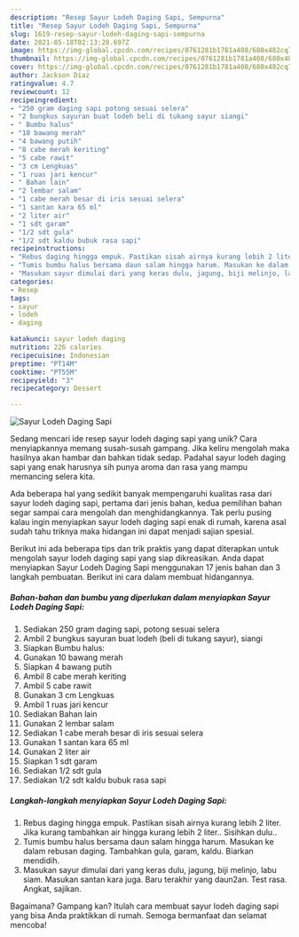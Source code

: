 ```yaml
---
description: "Resep Sayur Lodeh Daging Sapi, Sempurna"
title: "Resep Sayur Lodeh Daging Sapi, Sempurna"
slug: 1619-resep-sayur-lodeh-daging-sapi-sempurna
date: 2021-05-18T02:13:28.697Z
image: https://img-global.cpcdn.com/recipes/0761281b1781a408/680x482cq70/sayur-lodeh-daging-sapi-foto-resep-utama.jpg
thumbnail: https://img-global.cpcdn.com/recipes/0761281b1781a408/680x482cq70/sayur-lodeh-daging-sapi-foto-resep-utama.jpg
cover: https://img-global.cpcdn.com/recipes/0761281b1781a408/680x482cq70/sayur-lodeh-daging-sapi-foto-resep-utama.jpg
author: Jackson Diaz
ratingvalue: 4.7
reviewcount: 12
recipeingredient:
- "250 gram daging sapi potong sesuai selera"
- "2 bungkus sayuran buat lodeh beli di tukang sayur siangi"
- " Bumbu halus"
- "10 bawang merah"
- "4 bawang putih"
- "8 cabe merah keriting"
- "5 cabe rawit"
- "3 cm Lengkuas"
- "1 ruas jari kencur"
- " Bahan lain"
- "2 lembar salam"
- "1 cabe merah besar di iris sesuai selera"
- "1 santan kara 65 ml"
- "2 liter air"
- "1 sdt garam"
- "1/2 sdt gula"
- "1/2 sdt kaldu bubuk rasa sapi"
recipeinstructions:
- "Rebus daging hingga empuk. Pastikan sisah airnya kurang lebih 2 liter. Jika kurang tambahkan air hingga kurang lebih 2 liter.. Sisihkan dulu.."
- "Tumis bumbu halus bersama daun salam hingga harum. Masukan ke dalam rebusan daging. Tambahkan gula, garam, kaldu. Biarkan mendidih."
- "Masukan sayur dimulai dari yang keras dulu, jagung, biji melinjo, labu siam. Masukan santan kara juga. Baru terakhir yang daun2an. Test rasa. Angkat, sajikan."
categories:
- Resep
tags:
- sayur
- lodeh
- daging

katakunci: sayur lodeh daging 
nutrition: 226 calories
recipecuisine: Indonesian
preptime: "PT14M"
cooktime: "PT55M"
recipeyield: "3"
recipecategory: Dessert

---
```



![Sayur Lodeh Daging Sapi](https://img-global.cpcdn.com/recipes/0761281b1781a408/680x482cq70/sayur-lodeh-daging-sapi-foto-resep-utama.jpg)

Sedang mencari ide resep sayur lodeh daging sapi yang unik? Cara menyiapkannya memang susah-susah gampang. Jika keliru mengolah maka hasilnya akan hambar dan bahkan tidak sedap. Padahal sayur lodeh daging sapi yang enak harusnya sih punya aroma dan rasa yang mampu memancing selera kita.



Ada beberapa hal yang sedikit banyak mempengaruhi kualitas rasa dari sayur lodeh daging sapi, pertama dari jenis bahan, kedua pemilihan bahan segar sampai cara mengolah dan menghidangkannya. Tak perlu pusing kalau ingin menyiapkan sayur lodeh daging sapi enak di rumah, karena asal sudah tahu triknya maka hidangan ini dapat menjadi sajian spesial.


Berikut ini ada beberapa tips dan trik praktis yang dapat diterapkan untuk mengolah sayur lodeh daging sapi yang siap dikreasikan. Anda dapat menyiapkan Sayur Lodeh Daging Sapi menggunakan 17 jenis bahan dan 3 langkah pembuatan. Berikut ini cara dalam membuat hidangannya.

<!--inarticleads1-->

##### Bahan-bahan dan bumbu yang diperlukan dalam menyiapkan Sayur Lodeh Daging Sapi:

1. Sediakan 250 gram daging sapi, potong sesuai selera
1. Ambil 2 bungkus sayuran buat lodeh (beli di tukang sayur), siangi
1. Siapkan  Bumbu halus:
1. Gunakan 10 bawang merah
1. Siapkan 4 bawang putih
1. Ambil 8 cabe merah keriting
1. Ambil 5 cabe rawit
1. Gunakan 3 cm Lengkuas
1. Ambil 1 ruas jari kencur
1. Sediakan  Bahan lain
1. Gunakan 2 lembar salam
1. Sediakan 1 cabe merah besar di iris sesuai selera
1. Gunakan 1 santan kara 65 ml
1. Gunakan 2 liter air
1. Siapkan 1 sdt garam
1. Sediakan 1/2 sdt gula
1. Sediakan 1/2 sdt kaldu bubuk rasa sapi




<!--inarticleads2-->

##### Langkah-langkah menyiapkan Sayur Lodeh Daging Sapi:

1. Rebus daging hingga empuk. Pastikan sisah airnya kurang lebih 2 liter. Jika kurang tambahkan air hingga kurang lebih 2 liter.. Sisihkan dulu..
1. Tumis bumbu halus bersama daun salam hingga harum. Masukan ke dalam rebusan daging. Tambahkan gula, garam, kaldu. Biarkan mendidih.
1. Masukan sayur dimulai dari yang keras dulu, jagung, biji melinjo, labu siam. Masukan santan kara juga. Baru terakhir yang daun2an. Test rasa. Angkat, sajikan.




Bagaimana? Gampang kan? Itulah cara membuat sayur lodeh daging sapi yang bisa Anda praktikkan di rumah. Semoga bermanfaat dan selamat mencoba!
